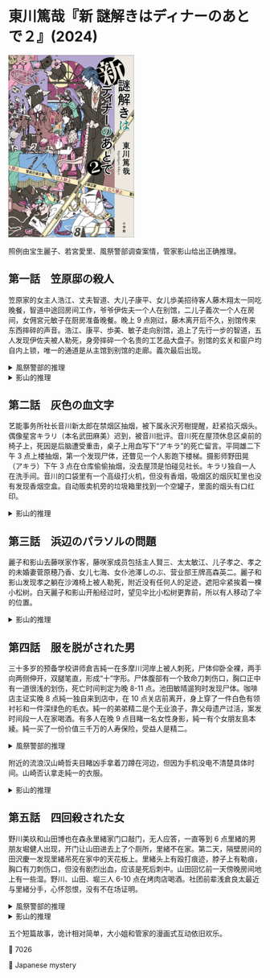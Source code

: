 # 東川篤哉『新 謎解きはディナーのあとで２』(2024)

<img src=images/2024b_cover.jpg width=250/>

照例由宝生麗子、若宮愛里、風祭警部调查案情，管家影山给出正确推理。

## 第一話　笠原邸の殺人

笠原家的女主人浩江、丈夫智道、大儿子康平、女儿歩美招待客人藤木翔太一同吃晚餐，智道中途回房间工作，爷爷伊佐夫一个人在别馆，二儿子義次一个人在房间，女佣宮元敏子在厨房准备晚餐。晚上 9 点刚过，藤木离开后不久，别馆传来东西摔碎的声音。浩江、康平、歩美、敏子走向别馆，追上了先行一步的智道，五人发现伊佐夫被人勒死，身旁摔碎一个名贵的工艺品大盘子。别馆的玄关和窗户均自内上锁，唯一的通道是从主馆到别馆的走廊。義次最后出现。

<details><summary>風祭警部的推理</summary>
凶杀案发生在 9 点之前，凶手 9 点在窗外把双手伸入格栅，对着尸体扔出盘子，误导案发时间。凶手是假装离开的藤木翔太。
</details>

<details><summary>影山的推理</summary>
凶手如果从窗口扔大盘子，无法扔到远处的尸体附近。凶手在 9 点之前杀死伊佐夫，把一个盘子打碎，拿走了三分之一的碎片。9 点过后，凶手从别馆窗户丢入碎片，发出声响，然后回到主馆走廊。因为碎片比大盘子轻，所以可以丢到尸体附近。凶手是最后抵达的義次，他一跤坐到盘子碎片上（伏线），是为了掩盖一次冲击的碎片和两次冲击的碎片不同。
</details>

## 第二話　灰色の血文字

艺能事务所社长音川新太郎在禁烟区抽烟，被下属永沢芳樹提醒，赶紧掐灭烟头。偶像星宮キラリ（本名武田麻美）迟到，被音川批评。音川死在屋顶休息区桌前的椅子上，死因是后脑遭受重击，桌子上用血写下“アキラ”的死亡留言。平岡雄二下午 3 点上楼抽烟，第一个发现尸体，还瞥见一个人影跑下楼梯。摄影师野田晃（アキラ）下午 3 点在仓库偷偷抽烟，没去屋顶是怕碰见社长。キラリ独自一人在洗手间。音川的口袋里有一个高级打火机，但没有香烟，吸烟区的烟灰缸里也没有发现香烟空盒。自动贩卖机旁的垃圾箱里找到一个空罐子，里面的烟头有口红印。

<details><summary>影山的推理</summary>
音川抓到キラリ抽烟，提出批评，正好永沢进来，音川为了保护キラリ假装是自己在抽烟，被永沢提醒。音川在屋顶抽烟时被野田从后面锤杀，キラリ上屋顶找音川道谢，目睹野田逃跑。キラリ知道音川身上有她的香烟和打火机，所以将二者一并拿走。她和音川抽同一牌子的香烟，只好把两盒香烟都拿走。キラリ留下指认野田的“死亡留言”。
</details>

## 第三話　浜辺のパラソルの問題

麗子和影山去藤咲家作客，藤咲家成员包括主人賢三、太太敏江、儿子孝之、孝之的未婚妻菅原穂乃香、女儿七海、女仆池澤しのぶ、营业部王牌高森英二。麗子和影山发现孝之躺在沙滩椅上被人勒死，附近没有任何人的足迹，遮阳伞紧挨着一棵小松树。白天麗子和影山开船经过时，望见伞比小松树更靠前，所以有人移动了伞的位置。

<details><summary>影山的推理</summary>
麗子和影山开船经过时太阳已经西斜，孝之在遮阳伞的阴影里，并不在伞的正下方。遮阳伞底座重达二十公斤，如果下雨时孝之还活着，自然会把躺椅搬到伞下，而不是把伞搬到躺椅上方。这说明孝之是在下雨前被杀，凶手移动遮阳伞，是为了避免尸体淋湿，暴露作案时间在下雨之前，没有移动躺椅是因为上面有尸体不方便移动。凶手是高森英二，只有他在下雨前没有不在场证明。
</details>

## 第四話　服を脱がされた男

三十多岁的预备学校讲师倉吉純一在多摩川河岸上被人刺死，尸体仰卧全裸，两手向两侧伸开，双腿笔直，形成“十”字形。尸体腹部有一个致命刀刺伤口，胸口正中有一道很浅的划伤，死亡时间判定为晚 8-11 点。池田敏晴遛狗时发现尸体。咖啡店主证实晚 8 点純一独自来到店中，在 10 点关店前离开，身上穿了一件白色有领衬衫和一件深绿色的毛衣。純一的弟弟精二是个无业浪子，靠父母遗产过活，案发时间段一人在家喝酒。有多人在晚 9 点目睹一名女性身影，純一有个女朋友島本綾。純一买了一份价值三千万的人寿保险，受益人是精二。

<details><summary>風祭警部的推理</summary>
精二为了保险金杀死純一，附近的无家可归者拿走純一的衣服。
</details>

附近的流浪汉山崎哲夫目睹凶手拿着刀蹲在河边，但因为手机没电不清楚具体时间。山崎否认拿走純一的衣服。

<details><summary>影山的推理</summary>
純一胸前的划伤是犯人为了脱掉他的衣服而割破衣服。犯人没法让純一双手上举脱掉衣服，是因为純一已经尸僵，山崎目睹的犯人是脱衣服的犯人，而不是杀人犯。純一死在 8-11 点之间，脱衣服发生在第二天凌晨。純一约某女性（有可能是島本綾，也有可能不是）到河边意图杀害，让精二假扮自己到咖啡店伪造不在场证明，但他被女性反杀。精二联系不上純一，晚些时候到河边查看，发现他的尸体。如果有人看到尸体没有穿绿毛衣，就会暴露咖啡馆的“純一”是别人假冒，所以精二拿走了純一的衣服。
</details>

## 第五話　四回殺された女

野川美玖和山田博也在森永里緒家门口敲门，无人应答，一直等到 6 点里緒的男朋友堀健人出现，开门让山田进去上了个厕所，里緒不在家。第二天，隔壁房间的田沢慶一发现里緒吊死在家中的天花板上。里緒头上有殴打痕迹，脖子上有勒痕，胸口有刀刺伤口，但没有剧烈出血，应该是死后刺中。山田回忆前一天傍晚房间地上有一些湿。野川、山田、堀三人 6-10 点在烤肉店喝酒。社团前辈浅倉良太最近与里緒分手，心怀怨恨，没有不在场证明。

<details><summary>風祭警部的推理</summary>
浅倉在晚 6 点之后用花瓶打晕里緒，然后将其勒死，尸体留在床上。堀不知道里緒已死，在晚 10 点之后用刀刺入里緒的胸口，这才发现他制造了多余的刺伤，于是把尸体吊起掩盖。
</details>

<details><summary>影山的推理</summary>
山田进入房间时感觉袜子湿了，是因为晚 6 点地上已经洒了花瓶里的水，那时凶手已经用花瓶打了里緒，将她勒死。凶手听到野川和山田在门外，只好将尸体吊在窗帘后面藏匿，自己则躲入壁橱。凶手没有把尸体也藏入壁橱，是因为他体型庞大，壁橱里藏不了两个人。凶手等三人走后，为了隐藏尸体身上的吊起痕迹，将尸体吊在天花板上掩盖，并增加刺伤误导。凶手是第一发现者田沢。
</details>

五个短篇故事，诡计相对简单，大小姐和管家的漫画式互动依旧欢乐。

:link: 7026

:file_folder: Japanese mystery
